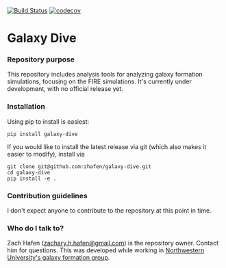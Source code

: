 [![Build Status](https://travis-ci.com/zhafen/galaxy-dive.svg?branch=master)](https://travis-ci.com/zhafen/galaxy-dive)
[![codecov](https://codecov.io/gh/zhafen/galaxy-dive/branch/master/graph/badge.svg)](https://codecov.io/gh/zhafen/galaxy-dive)

# Galaxy Dive #

### Repository purpose ###

This repository includes analysis tools for analyzing galaxy formation simulations, focusing on the FIRE simulations.
It's currently under development, with no official release yet.

### Installation ###

Using pip to install is easiest:
```
pip install galaxy-dive
```

If you would like to install the latest release via git (which also makes it easier to modify), install via
```
git clone git@github.com:zhafen/galaxy-dive.git
cd galaxy-dive
pip install -e .
```

### Contribution guidelines ###

I don't expect anyone to contribute to the repository at this point in time.

### Who do I talk to? ###

Zach Hafen (zachary.h.hafen@gmail.com) is the repository owner. Contact him for questions.
This was developed while working in [Northwestern University's galaxy formation group](http://galaxies.northwestern.edu/).
